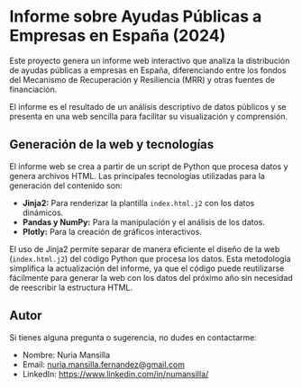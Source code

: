 # Informe sobre Ayudas Públicas a Empresas en España (2024)

Este proyecto genera un informe web interactivo que analiza la distribución de ayudas públicas a empresas en España, diferenciando entre los fondos del Mecanismo de Recuperación y Resiliencia (MRR) y otras fuentes de financiación.

El informe es el resultado de un análisis descriptivo de datos públicos y se presenta en una web sencilla para facilitar su visualización y comprensión.

## Generación de la web y tecnologías

El informe web se crea a partir de un script de Python que procesa datos y genera archivos HTML. Las principales tecnologías utilizadas para la generación del contenido son:

- **Jinja2:** Para renderizar la plantilla `index.html.j2` con los datos dinámicos.
- **Pandas y NumPy:** Para la manipulación y el análisis de los datos.
- **Plotly:** Para la creación de gráficos interactivos.

El uso de Jinja2 permite separar de manera eficiente el diseño de la web (`index.html.j2`) del código Python que procesa los datos. Esta metodología simplifica la actualización del informe, ya que el código puede reutilizarse fácilmente para generar la web con los datos del próximo año sin necesidad de reescribir la estructura HTML.

## Autor

Si tienes alguna pregunta o sugerencia, no dudes en contactarme:
- Nombre: Nuria Mansilla
- Email: nuria.mansilla.fernandez@gmail.com
- LinkedIn: https://www.linkedin.com/in/numansilla/